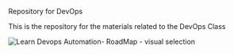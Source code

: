 Repository for DevOps

This is the repository for the materials related to the DevOps Class

![Learn Devops   Automation- RoadMap - visual selection](https://github.com/user-attachments/assets/4026fae1-cd58-488e-b6a0-1907b2ad844d)
